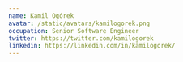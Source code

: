 ```yaml
---
name: Kamil Ogórek
avatar: /static/avatars/kamilogorek.png
occupation: Senior Software Engineer
twitter: https://twitter.com/kamilogorek
linkedin: https://linkedin.com/in/kamilogorek/
---
```

